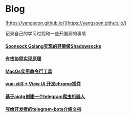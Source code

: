 # Blog

[https://yangsoon.github.io/](https://yangsoon.github.io/)

记录自己的学习过程和一些开脑洞的事情

#### [Soonsock Golang实现的轻量级Shadowsocks](https://yangsoon.github.io/#/posts/39)
#### [有栈协程实现原理](https://yangsoon.github.io/#/posts/38)
#### [MacOs实用命令行工具](https://yangsoon.github.io/#/posts/37)
#### [vue-cli3 + View UI 开发chrome插件](https://yangsoon.github.io/#/posts/33)
#### [基于aiotg创建一个telegram爬虫机器人](https://yangsoon.github.io/#/posts/23)
#### [写给开发者的telegram-bots介绍文档](https://yangsoon.github.io/#/posts/21)
